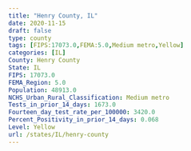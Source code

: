 ```yaml
---
title: "Henry County, IL"
date: 2020-11-15
draft: false
type: county
tags: [FIPS:17073.0,FEMA:5.0,Medium metro,Yellow]
categories: [IL]
County: Henry County
State: IL
FIPS: 17073.0
FEMA_Region: 5.0
Population: 48913.0
NCHS_Urban_Rural_Classification: Medium metro
Tests_in_prior_14_days: 1673.0
Fourteen_day_test_rate_per_100000: 3420.0
Percent_Positivity_in_prior_14_days: 0.068
Level: Yellow
url: /states/IL/henry-county
---
```



